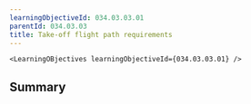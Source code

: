 ```yaml
---
learningObjectiveId: 034.03.03.01
parentId: 034.03.03
title: Take-off flight path requirements
---
```


```tsx eval
<LearningOBjectives learningObjectiveId={034.03.03.01} />
```

## Summary
